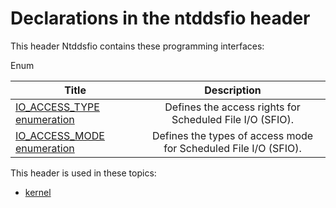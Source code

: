 # Declarations in the ntddsfio header
This header Ntddsfio contains these programming interfaces:

Enum

| Title        | Description    |
| ------------- |:-------------:|
| [IO_ACCESS_TYPE enumeration](ne-ntddsfio--io-access-type.md) | Defines the access rights for Scheduled File I/O (SFIO). |
| [IO_ACCESS_MODE enumeration](ne-ntddsfio--io-access-mode.md) | Defines the types of access mode for Scheduled File I/O (SFIO). |

This header is used in these topics:

- [kernel](..content/_kernel)
